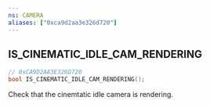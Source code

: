 ```yaml
---
ns: CAMERA
aliases: ["0xca9d2aa3e326d720"]
---
```

## IS_CINEMATIC_IDLE_CAM_RENDERING

```c
// 0xCA9D2AA3E326D720
bool IS_CINEMATIC_IDLE_CAM_RENDERING();
```

Check that the cinemtatic idle camera is rendering.

